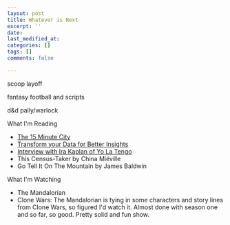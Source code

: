 ```yaml
---
layout: post
title: Whatever is Next
excerpt: ''
date: 
last_modified_at: 
categories: []
tags: []
comments: false

---
```

scoop layoff

fantasy football and scripts

d&d pally/warlock

What I'm Reading

* [The 15 Minute City](https://www.bloomberg.com/news/features/2020-11-12/paris-s-15-minute-city-could-be-coming-to-an-urban-area-near-you)
* [Transform your Data for Better Insights](https://visualnoise.substack.com/p/transform-your-data-for-better-insights)
* [Interview with Ira Kaplan of Yo La Tengo](https://toneglow.substack.com/p/0345-ira-kaplan-yo-la-tengo)
* This Census-Taker by China Miéville
* Go Tell It On The Mountain by James Baldwin

What I'm Watching

* The Mandalorian
* Clone Wars: The Mandalorian is tying in some characters and story lines from Clone Wars, so figured I'd watch it. Almost done with season one and so far, so good. Pretty solid and fun show.